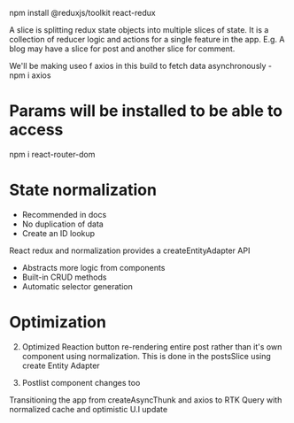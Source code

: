 npm install @reduxjs/toolkit react-redux


A slice is splitting redux state objects into multiple slices of state. It is a collection of reducer logic and actions for a single feature in the app. E.g. A blog may have a slice for post and another slice for comment.

We'll be making useo f axios in this build to fetch data asynchronously - npm i axios


# Params will be installed to be able to access
npm i react-router-dom


# State normalization

- Recommended in docs
- No duplication of data
- Create an ID lookup

React redux and  normalization provides a createEntityAdapter API

- Abstracts more logic from components
- Built-in CRUD methods
- Automatic selector generation

# Optimization
2. Optimized Reaction button re-rendering entire post rather than it's own component using normalization. This is done in
the postsSlice using create Entity Adapter

3. Postlist component changes too

Transitioning the app from createAsyncThunk and axios to RTK Query with normalized cache and optimistic U.I update